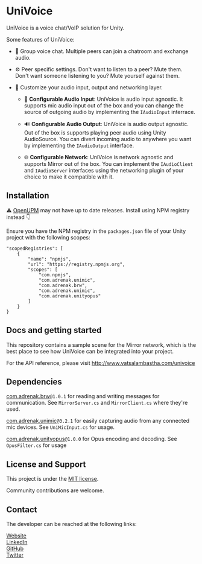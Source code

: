 # UniVoice
UniVoice is a voice chat/VoIP solution for Unity.
  
Some features of UniVoice:
- 👥 Group voice chat. Multiple peers can join a chatroom and exchange audio.  

- ⚙ Peer specific settings. Don't want to listen to a peer? Mute them. Don't want someone listening to you? Mute yourself against them.
 
- 🎨 Customize your audio input, output and networking layer. 
  * 🎤 __Configurable Audio Input__: UniVoice is audio input agnostic. It supports mic audio input out of the box and you can change the source of outgoing audio by implementing the `IAudioInput` interrace.  
    
  * 🔊 __Configurable Audio Output__:  UniVoice is audio output agnostic. Out of the box is supports playing peer audio using Unity AudioSource. You can divert incoming audio to anywhere you want by implementing the `IAudioOutput` interface.  

  * 🌐 __Configurable Network__: UniVoice is network agnostic and supports Mirror out of the box. You can implement the `IAudioClient` and `IAudioServer` interfaces using the networking plugin of your choice to make it compatible with it.
  
## Installation
⚠️ [OpenUPM](https://openupm.com/packages/com.adrenak.univoice/?subPage=versions) may not have up to date releases. Install using NPM registry instead 👇

Ensure you have the NPM registry in the `packages.json` file of your Unity project with the following scopes:
```
"scopedRegistries": [
    {
        "name": "npmjs",
        "url": "https://registry.npmjs.org",
        "scopes": [
            "com.npmjs",
            "com.adrenak.unimic",
            "com.adrenak.brw",
            "com.adrenak.unimic",
            "com.adrenak.unityopus"
        ]
    }
}
```

## Docs and getting started
This repository contains a sample scene for the Mirror network, which is the best place to see how UniVoice can be integrated into your project.  
  
For the API reference, please visit http://www.vatsalambastha.com/univoice
  
## Dependencies
[com.adrenak.brw](https://www.github.com/adrenak/brw)`@1.0.1` for reading and writing messages for communication. See `MirrorServer.cs` and `MirrorClient.cs` where they're used.  

[com.adrenak.unimic](https://www.github.com/adrenak/unimic)`@3.2.1` for easily capturing audio from any connected mic devices. See `UniMicInput.cs` for usage.  

[com.adrenak.unityopus](https://www.github.com/adrenak/unityopus)`@1.0.0` for Opus encoding and decoding. See `OpusFilter.cs` for usage

## License and Support
This project is under the [MIT license](https://github.com/adrenak/univoice/blob/master/LICENSE).

Community contributions are welcome.
  
## Contact
The developer can be reached at the following links:
  
[Website](http://www.vatsalambastha.com)  
[LinkedIn](https://www.linkedin.com/in/vatsalAmbastha)  
[GitHub](https://www.github.com/adrenak)  
[Twitter](https://www.twitter.com/vatsalAmbastha)  
